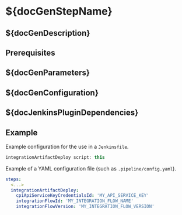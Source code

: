 # ${docGenStepName}

## ${docGenDescription}

## Prerequisites

## ${docGenParameters}

## ${docGenConfiguration}

## ${docJenkinsPluginDependencies}

## Example

Example configuration for the use in a `Jenkinsfile`.

```groovy
integrationArtifactDeploy script: this
```

Example of a YAML configuration file (such as `.pipeline/config.yaml`).

```yaml
steps:
  <...>
  integrationArtifactDeploy:
    cpiApiServiceKeyCredentialsId: 'MY_API_SERVICE_KEY'
    integrationFlowId: 'MY_INTEGRATION_FLOW_NAME'
    integrationFlowVersion: 'MY_INTEGRATION_FLOW_VERSION'
```
